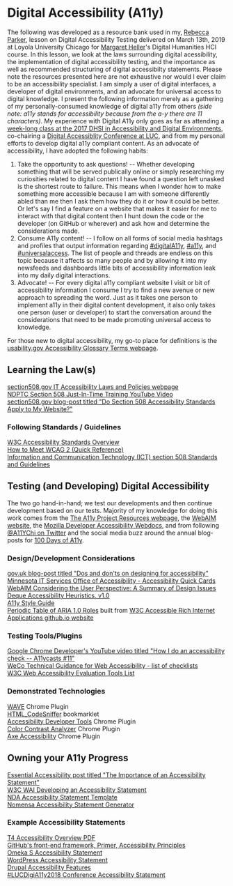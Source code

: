 # Digital Accessibility (A11y)  
  
The following was developed as a resource bank used in my, [Rebecca Parker](https://github.com/RJP43), lesson on Digital Accessibility Testing delivered on March 13th, 2019 at Loyola University Chicago for [Margaret Heller](https://github.com/gloriousgeneralist)'s Digital Humanities HCI course.  In this lesson, we look at the laws surrounding digital acessibility, the implementation of digital accessibility testing, and the importance as well as recommended structuring of digital accessibilty statements. Please note the resources presented here are not exhaustive nor would I ever claim to be an accessibility specialist. I am simply a user of digital interfaces, a developer of digital environments, and an advocate for universal access to digital knowledge. I present the following information merely as a gathering of my personally-consumed knowledge of digital a11y from others _(side note: a11y stands for accessibility because from the a-y there are 11 characters)_. My experience with Digital A11y only goes as far as attending a [week-long class at the 2017 DHSI in Accessibility and Digital Environments](http://bit.ly/2snc5Sq), co-chairing a [Digital Accessiblity Conference at LUC](https://lucdigia11y.wordpress.com/), and from my personal efforts to develop digital a11y compliant content. As an advocate of accessibility, I have adopted the following habits:  
1. Take the opportunity to ask questions! -- Whether developing something that will be served publically online or simply researching my curiosities related to digital content I have found a question left unasked is the shortest route to failure. This means when I wonder how to make something more accessible because I am with someone differently abled than me then I ask them how they do it or how it could be better. Or let's say I find a feature on a website that makes it easier for me to interact with that digital content then I hunt down the code or the developer (on GitHub or wherever) and ask how and determine the considerations made.   
2. Consume A11y content! -- I follow on all forms of social media hashtags and profiles that output information regarding [#digitalA11y](https://twitter.com/search?q=%23digitala11y&src=typd), [#a11y](https://twitter.com/search?q=%23a11y&src=typd), and [#universalaccess](https://twitter.com/search?f=tweets&vertical=default&q=%23universalAccess&src=typd). The list of people and threads are endless on this topic because it affects so many people and by allowing it into my newsfeeds and dashboards little bits of accessibility information leak into my daily digital interactions.   
3. Advocate! -- For every digital a11y compliant website I visit or bit of accessibility information I consume I try to find a new avenue or new approach to spreading the word. Just as it takes one person to implement a11y in their digital content development, it also only takes one person (user or developer) to start the conversation around the considerations that need to be made promoting universal access to knowledge.     

For those new to digital accessibility, my go-to place for definitions is the [usability.gov Accessibility Glossary Terms webpage](https://www.usability.gov/what-and-why/glossary/tag/accessibility/).
  
## Learning the Law(s)  
 [section508.gov IT Accessibility Laws and Policies webpage](https://www.section508.gov/manage/laws-and-policies)  
 [NDPTC Section 508 Just-In-Time Training YouTube Video](https://www.youtube.com/watch?v=gDe828R_suI)  
 [section508.gov blog-post titled "Do Section 508 Accessibility Standards Apply to My Website?"](https://www.section508.gov/blog/do-section-508-accessibility-standards-apply-to-mywebsite)  
 
 ### Following Standards / Guidelines  
 
 [W3C Accessibility Standards Overview](https://www.w3.org/WAI/standards-guidelines/)  
 [How to Meet WCAG 2 (Quick Reference)](https://www.w3.org/WAI/WCAG21/quickref/?versions=2.0)  
 [Information and Communication Technology (ICT) section 508 Standards and Guidelines](https://www.access-board.gov/guidelines-and-standards/communications-and-it/about-the-ict-refresh/final-rule/single-file-version)    
  
## Testing (and Developing) Digital Accessibility
The two go hand-in-hand; we test our developments and then continue development based on our tests. Majority of my knowledge for doing this work comes from the [The A11y Project Resources webpage](https://a11yproject.com/resources), the [WebAIM website](https://webaim.org/), the [Mozilla Developer Accessibility Webdocs](https://developer.mozilla.org/en-US/docs/Web/Accessibility), and from following [@A11YChi on Twitter](https://twitter.com/A11YChi) and the social media buzz around the annual blog-posts for [100 Days of A11y](https://100daysofa11y.com/).   
### Design/Development Considerations   
[gov.uk blog-post titled "Dos and don'ts on designing for accessibility"](https://accessibility.blog.gov.uk/2016/09/02/dos-and-donts-on-designing-for-accessibility/)  
[Minnesota IT Services Office of Accessibility - Accessibility Quick Cards](https://mn.gov/mnit/assets/CompleteSetAccessibilityQuickCards2017_tcm38-294078.pdf)  
[WebAIM Considering the User Perspective: A Summary of Design Issues](https://webaim.org/articles/userperspective/)   
[Deque Accessibility Heuristics, v1.0](https://drive.google.com/file/d/1QkURByXUk4NOtl7jw6VtyCUi4_JjlP6d/view?usp=sharing)  
[A11y Style Guide](https://a11y-style-guide.com/style-guide/)  
[Periodic Table of ARIA 1.0 Roles](https://dylanb.github.io/periodic-aria-roles.html) built from [W3C Accessible Rich Internet Applications github.io website](https://w3c.github.io/aria/)    

### Testing Tools/Plugins   
[Google Chrome Developer's YouTube video titled "How I do an accessibility check -- A11ycasts #11"](https://www.youtube.com/watch?v=cOmehxAU_4s)  
[WeCo Technical Guidance for Web Accessibility - list of checklists](https://theweco.com/technical-guidance-for-web-accessibility/)  
[W3C Web Accessibility Evaluation Tools List](https://www.w3.org/WAI/ER/tools/)  

### Demonstrated Technologies  
[WAVE](http://wave.webaim.org/) Chrome Plugin  
[HTML_CodeSniffer](https://squizlabs.github.io/HTML_CodeSniffer/) bookmarklet  
[Accessibility Developer Tools](https://developers.google.com/web/tools/chrome-devtools/accessibility/reference) Chrome Plugin  
[Color Contrast Analyzer](https://accessibility.oit.ncsu.edu/tools/color-contrast-chrome/) Chrome Plugin  
[Axe Accessibility](https://www.deque.com/axe/) Chrome Plugin  
  
## Owning your A11y Progress  
[Essential Accessibility post titled "The Importance of an Accessibility Statement"](https://www.essentialaccessibility.com/blog/accessibility-statement/)     
[W3C WAI Developing an Accessibility Statement](https://www.w3.org/WAI/planning/statements/)    
[NDA Accessibility Statement Template](http://nda.ie/Resources/Accessibility-toolkit/Accessibility-Statement-Template/)    
[Nomensa Accessibility Statement Generator](https://www.accessibilitystatementgenerator.com/)    

### Example Accessibility Statements  
[T4 Accessibility Overview PDF](https://www.terminalfour.com/resources/productsolution-overviews/TERMINALFOUR-Accessibility-Overview.pdf)    
[GitHub's front-end framework, Primer, Accessibility Principles](https://styleguide.github.com/primer/principles/accessibility/)    
[Omeka S Accessibility Statement](https://omeka.org/s/docs/user-manual/accessibility/)    
[WordPress Accessibility Statement](https://en.support.wordpress.com/accessibility/)    
[Drupal Accessibility Features](https://www.drupal.org/about/features/accessibility)  
[#LUCDigiA11y2018 Conference Accessibility Statement](https://lucdigia11y.wordpress.com/2018/02/12/digital-content-accessibility-statement/)  
